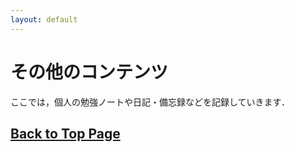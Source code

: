 ```yaml
---
layout: default
---
```


# その他のコンテンツ

ここでは，個人の勉強ノートや日記・備忘録などを記録していきます．

<!-- 
I am interested in the field and service robotics in the extreme environment. The followings are the main projects that I have been performing. Each detailed page will be updated soon...

# Lunar/Planetary Exploration Rover

Wheeled robotic exploration on planetary surfaces needs an innovation in terms of the efficiency and locomotion speed for advanced mission. Increse of the ratio of the on-board autonomization (sensing, mapping, localization, online path planning, and navigation) is the essential mission.

## Qualification and Implementation of Time-of-Flight Camera for Space Exploration Microrover

![ToF camera testing image](./assets/img/tof_testing.png)

- ToF (Time-of-Flight) has not been the space-grade technology. However, optical and software filtering 
enables to be robust under the direct sunlight illumination.

## High-Speed and High-Traversability Rover Testbed

![EX-1 image](./assets/img/ex-1.png)

# Legged Climbing Robotics

For exploring the steep and irregular terrain represented as an outcrop, cliff wall, cave ceiling, and Lunar and Martian lava tube, the legged robot equipped with the gripping mechanism, called <I>limbed climbing robot</I> is to be the innovative strategy to expand the traversable areas by a mobile robot. For the future advanced exploration mission, this research and development project tackles the challenge to realize the autonomous limbed robot's climbing locomotion.

## HubRobo: Quadrupedal Climbing Robot Testbed
![HubRobo picture](./assets/img/hubrobo_picture.png)

-  HubRobo is a couple kg class ground-gripping legged mobile robot platform aimed to be deployed for exploration, inspection, monitoring and so on in harsh environment. 
- Highly energy-efficient, miniaturized, and strong passive spine grippers are installed at the tip of the each foot, which allow it to climb up rocky uneven slope.
- **Please watch the [YouTube video](https://www.youtube.com/embed/hK9ax_vVjNc) indroducing HubRobo.**

## ClimbLab: MATLAB Simulation Platform for Legged Climbing Robotics

![ClimbLab simulation image](./assets/img/climblab.png)

| Slope climbing | Path planning | Foothold planning |
|-------------|---------------|---------------|
| ![ClimbLab simulation image](./assets/img/climblab_anymal_climbing_sim.png) | ![ClimbLab simulation image](./assets/img/climblab_path_planning_sim.png) | ![ClimbLab simulation image](./assets/img/climblab_gait_planning_sim.gif) |

- ClimbLab is a MATLAB simulator for the articulated robotics system particularly for climbing application.

- This simulator wraps up functions for:

  ☑ Dynamic analysis and simulation of articulated multi-body systems with a floating base (*This is performed by [SpaceDyn](https://github.com/Space-Robotics-Laboratory/SpaceDyn)*)

  ☑ Design of legged robotic system

  ☑ Environment demonstration (different terrain shape, inclination, and gravity)

  ☑ Visualization (Robot, map, support polygons, stability criterion, and time-history of any state variables) 

- **ClimbLab is an open-sourced simulator. See the [GitHub page](https://github.com/Space-Robotics-Laboratory/ClimbLab).**

## Terrain-, Inclination-, and Gravity-Adjustable Testfield
- We can arrange any environment for the climbing robot's experiment.

![Testfield image](./assets/img/testfield.png)

<!-- ### Mobile Manipulator in Microgravity 
![ISS HubRobo picture](./assets/img/iss_hubrobo_picture.png)

- International Space Station -->

<!-- ## Sensorized Spined Gripper
![Sensorized Spined Gripper](./assets/img/sensorized_gripper.png)

# Robotic Active Debris Removal in Orbit

Active Debris Removal (ADR) is the essential theme towards the sustainable orbital activity.

... (detail information still under constuction) ...

## Structure-from-Motion-based Spacecraft Pose Estimation
![Structure from Motion](./assets/img/sfm.png)  -->

## [Back to Top Page](./)
